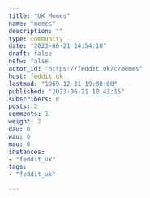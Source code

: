 ```yaml
---
title: "UK Memes" 
name: "memes"
description: ""
type: community
date: "2023-06-21 14:54:10"
draft: false
nsfw: false
actor_id: "https://feddit.uk/c/memes"
host: feddit.uk
lastmod: "1969-12-31 19:00:00"
published: "2023-06-21 10:43:15"
subscribers: 8
posts: 2
comments: 1
weight: 2
dau: 0
wau: 0
mau: 0
instances:
- "feddit_uk"
tags: 
- "feddit_uk"

---
```

